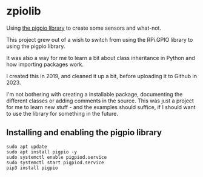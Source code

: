 zpiolib
========

Using [the pigpio library](http://abyz.me.uk/rpi/pigpio/) to create some sensors and what-not.

This project grew out of a wish to switch from using the RPi.GPIO library to using the pigpio library.

It was also a way for me to learn a bit about class inheritance in Python and how importing packages work.

I created this in 2019, and cleaned it up a bit, before uploading it to Github in 2023.

I'm not bothering with creating a installable package, documenting the different classes or adding comments in the source. This was just a project for me to learn new stuff - and the examples should suffice, if I should want to use the library for something in the future.

## Installing and enabling the pigpio library
```
sudo apt update
sudo apt install pigpio -y
sudo systemctl enable pigpiod.service
sudo systemctl start pigpiod.service
pip3 install pigpio
```
